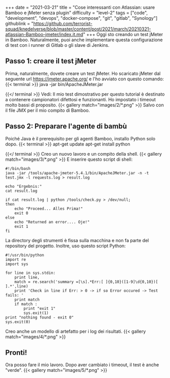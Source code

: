 +++
date = "2021-03-21"
title = "Cose interessanti con Atlassian: usare Bamboo e jMeter senza plugin"
difficulty = "level-2"
tags = ["code", "development", "devops", "docker-compose", "git", "gitlab", "Synology"]
githublink = "https://github.com/terrorist-squad/knedelverse/blob/master/content/post/2021/march/20210321-atlassian-Bamboo-jmeter/index.it.md"
+++
Oggi sto creando un test jMeter in Bamboo. Naturalmente, puoi anche implementare questa configurazione di test con i runner di Gitlab o gli slave di Jenkins.
## Passo 1: creare il test jMeter
Prima, naturalmente, dovete creare un test jMeter. Ho scaricato jMeter dal seguente url https://jmeter.apache.org/ e l'ho avviato con questo comando:
{{< terminal >}}
java -jar bin/ApacheJMeter.jar

{{</ terminal >}}
Vedi: Il mio test dimostrativo per questo tutorial è destinato a contenere campionatori difettosi e funzionanti. Ho impostato i timeout molto bassi di proposito.
{{< gallery match="images/2/*.png" >}}
Salvo con il file JMX per il mio compito di Bamboo.
## Passo 2: Preparare l'agente di bambù
Poiché Java è il prerequisito per gli agenti Bamboo, installo Python solo dopo.
{{< terminal >}}
apt-get update
apt-get install python

{{</ terminal >}}
Creo un nuovo lavoro e un compito della shell.
{{< gallery match="images/3/*.png" >}}
E inserire questo script di shell:
```
#!/bin/bash
java -jar /tools/apache-jmeter-5.4.1/bin/ApacheJMeter.jar -n -t test.jmx -l requests.log > result.log

echo "Ergebnis:"
cat result.log

if cat result.log | python /tools/check.py > /dev/null; 
then
    echo "Proceed... Alles Prima!"
    exit 0
else
    echo "Returned an error.... Oje!"
    exit 1
fi

```
La directory degli strumenti è fissa sulla macchina e non fa parte del repository del progetto. Inoltre, uso questo script Python:
```
#!/usr/bin/python
import re
import sys
 
for line in sys.stdin:
    print line,
    match = re.search('summary =[\s].*Err:[ ]{0,10}([1-9]\d{0,10})[ ].*',line)
    print 'Check in line if Err: > 0 -> if so Error occured -> Test fails: '
    print match
    if match :
        print "exit 1"
        sys.exit(1)
print "nothing found - exit 0"
sys.exit(0)

```
Creo anche un modello di artefatto per i log dei risultati.
{{< gallery match="images/4/*.png" >}}

## Pronti!
Ora posso fare il mio lavoro. Dopo aver cambiato i timeout, il test è anche "verde".
{{< gallery match="images/5/*.png" >}}